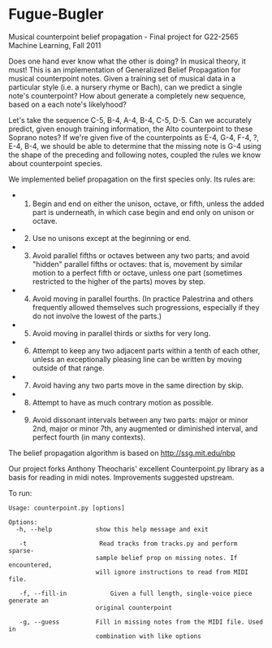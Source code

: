 # Fugue-Bugler
Musical counterpoint belief propagation - Final project for G22-2565 Machine Learning, Fall 2011

Does one hand ever know what the other is doing? In musical theory, it must! This is an implementation of
Generalized Belief Propagation for musical counterpoint notes. Given a training set of musical data in a
particular style (i.e. a nursery rhyme or Bach), can we predict a single note's counterpoint? How about 
generate a completely new sequence, based on a each note's likelyhood?

Let's take the sequence C-5, B-4, A-4, B-4, C-5, D-5. Can we accurately predict, given enough training
information, the Alto counterpoint to these Soprano notes? If we're given five of the counterpoints as
E-4, G-4, F-4, ?, E-4, B-4, we should be able to determine that the missing note is G-4 using the shape
of the preceding and following notes, coupled the rules we know about counterpoint species.

We implemented belief propagation on the first species only. Its rules are:
* 1. Begin and end on either the unison, octave, or fifth, unless the added part is underneath, in which case begin and end only on unison or octave.
* 2. Use no unisons except at the beginning or end.
* 3. Avoid parallel fifths or octaves between any two parts; and avoid "hidden" parallel fifths or octaves: that is, movement by similar motion to a perfect fifth or octave, unless one part (sometimes restricted to the higher of the parts) moves by step.
* 4. Avoid moving in parallel fourths. (In practice Palestrina and others frequently allowed themselves such progressions, especially if they do not involve the lowest of the parts.)
* 5. Avoid moving in parallel thirds or sixths for very long.
* 6. Attempt to keep any two adjacent parts within a tenth of each other, unless an exceptionally pleasing line can be written by moving outside of that range.
* 7. Avoid having any two parts move in the same direction by skip.
* 8. Attempt to have as much contrary motion as possible.
* 9. Avoid dissonant intervals between any two parts: major or minor 2nd, major or minor 7th, any augmented or diminished interval, and perfect fourth (in many contexts).

The belief propagation algorithm is based on http://ssg.mit.edu/nbp

Our project forks Anthony Theocharis' excellent Counterpoint.py library as a basis for reading in midi notes.
Improvements suggested upstream.

To run:

    Usage: counterpoint.py [options]
    
    Options:
      -h, --help            show this help message and exit
     
       -t                    Read tracks from tracks.py and perform sparse-
     						sample belief prop on missing notes. If encountered,
     						will ignore instructions to read from MIDI file.
     
       -f, --fill-in			Given a full length, single-voice piece generate an
     						original counterpoint
     
       -g, --guess			Fill in missing notes from the MIDI file. Used in
     						combination with like options

